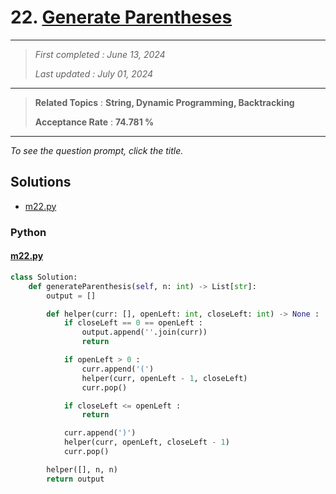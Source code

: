 # 22. [Generate Parentheses](<https://leetcode.com/problems/generate-parentheses>)

------

> *First completed : June 13, 2024*
>
> *Last updated : July 01, 2024*


------

> **Related Topics** : **String, Dynamic Programming, Backtracking**
>
> **Acceptance Rate** : **74.781 %**


------

*To see the question prompt, click the title.*

## Solutions

- [m22.py](<../my-submissions/m22.py>)
### Python
#### [m22.py](<../my-submissions/m22.py>)
```Python
class Solution:
    def generateParenthesis(self, n: int) -> List[str]:
        output = []

        def helper(curr: [], openLeft: int, closeLeft: int) -> None :
            if closeLeft == 0 == openLeft :
                output.append(''.join(curr))
                return

            if openLeft > 0 :
                curr.append('(')
                helper(curr, openLeft - 1, closeLeft)
                curr.pop()

            if closeLeft <= openLeft :
                return

            curr.append(')')
            helper(curr, openLeft, closeLeft - 1)
            curr.pop()

        helper([], n, n)
        return output
```

